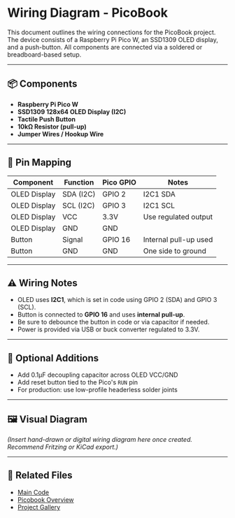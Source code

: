# Wiring Diagram - PicoBook

This document outlines the wiring connections for the PicoBook project. The device consists of a Raspberry Pi Pico W, an SSD1309 OLED display, and a push-button. All components are connected via a soldered or breadboard-based setup.

---

## 📦 Components

- **Raspberry Pi Pico W**
- **SSD1309 128x64 OLED Display (I2C)**
- **Tactile Push Button**
- **10kΩ Resistor (pull-up)**
- **Jumper Wires / Hookup Wire**

---

## 🧠 Pin Mapping

| Component       | Function      | Pico GPIO | Notes                  |
|----------------|---------------|-----------|------------------------|
| OLED Display   | SDA (I2C)     | GPIO 2    | I2C1 SDA               |
| OLED Display   | SCL (I2C)     | GPIO 3    | I2C1 SCL               |
| OLED Display   | VCC           | 3.3V      | Use regulated output   |
| OLED Display   | GND           | GND       |                        |
| Button         | Signal        | GPIO 16   | Internal pull-up used  |
| Button         | GND           | GND       | One side to ground     |

---

## ⚠️ Wiring Notes

- OLED uses **I2C1**, which is set in code using GPIO 2 (SDA) and GPIO 3 (SCL).
- Button is connected to **GPIO 16** and uses **internal pull-up**.
- Be sure to debounce the button in code or via capacitor if needed.
- Power is provided via USB or buck converter regulated to 3.3V.

---

## 🔧 Optional Additions

- Add 0.1µF decoupling capacitor across OLED VCC/GND
- Add reset button tied to the Pico's `RUN` pin
- For production: use low-profile headerless solder joints

---

## 🖼️ Visual Diagram

*(Insert hand-drawn or digital wiring diagram here once created. Recommend Fritzing or KiCad export.)*

---

## 📎 Related Files

- [Main Code](https://github.com/robertrico/hardware/blob/main/projects/picobook/code/main.py)
- [Picobook Overview](picobook.md)
- [Project Gallery](https://github.com/robertrico/hardware/tree/main/projects/picobook/images)